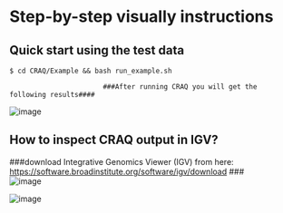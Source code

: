 # Step-by-step visually instructions  
## Quick start using the test data
```
$ cd CRAQ/Example && bash run_example.sh
```
                           ###After running CRAQ you will get the following results#### 

![image](https://github.com/JiaoLaboratory/CRAQ/assets/65637958/390b5e32-d317-479a-9f04-7c18f63b6294)

## How to inspect CRAQ output in IGV? 
###download Integrative Genomics Viewer (IGV) from here: https://software.broadinstitute.org/software/igv/download ###  
![image](https://github.com/JiaoLaboratory/CRAQ/assets/65637958/b9613bd5-5861-4a7a-a1f9-96cc95084943)

![image](https://github.com/JiaoLaboratory/CRAQ/assets/65637958/557051d0-afe1-4a1e-9422-8eb4407c1be6)


